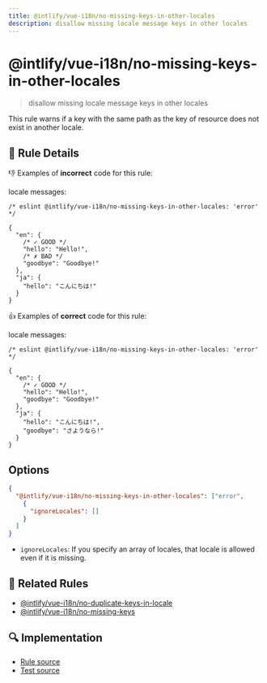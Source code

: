 ```yaml
---
title: @intlify/vue-i18n/no-missing-keys-in-other-locales
description: disallow missing locale message keys in other locales
---
```

# @intlify/vue-i18n/no-missing-keys-in-other-locales

> disallow missing locale message keys in other locales

This rule warns if a key with the same path as the key of resource does not exist in another locale.

## :book: Rule Details

:-1: Examples of **incorrect** code for this rule:

locale messages:

<resource-group>

<eslint-code-block language="json" locale-key="key">

```json5
/* eslint @intlify/vue-i18n/no-missing-keys-in-other-locales: 'error' */

{
  "en": {
    /* ✓ GOOD */
    "hello": "Hello!",
    /* ✗ BAD */
    "goodbye": "Goodbye!"
  },
  "ja": {
    "hello": "こんにちは!"
  }
}
```

</eslint-code-block>

</resource-group>

:+1: Examples of **correct** code for this rule:

locale messages:

<resource-group>

<eslint-code-block language="json" locale-key="key">

```json5
/* eslint @intlify/vue-i18n/no-missing-keys-in-other-locales: 'error' */

{
  "en": {
    /* ✓ GOOD */
    "hello": "Hello!",
    "goodbye": "Goodbye!"
  },
  "ja": {
    "hello": "こんにちは!",
    "goodbye": "さようなら!"
  }
}
```

</eslint-code-block>

</resource-group>

## Options

```json
{
  "@intlify/vue-i18n/no-missing-keys-in-other-locales": ["error",
    {
      "ignoreLocales": []
    }
  ]
}
```

- `ignoreLocales`: If you specify an array of locales, that locale is allowed even if it is missing.

## :couple: Related Rules

- [@intlify/vue-i18n/no-duplicate-keys-in-locale](./no-duplicate-keys-in-locale.md)
- [@intlify/vue-i18n/no-missing-keys](./no-missing-keys.md)

## :mag: Implementation

- [Rule source](https://github.com/intlify/eslint-plugin-vue-i18n/blob/master/lib/rules/no-missing-keys-in-other-locales.ts)
- [Test source](https://github.com/intlify/eslint-plugin-vue-i18n/tree/master/tests/lib/rules/no-missing-keys-in-other-locales.ts)
